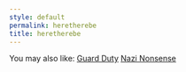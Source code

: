 ```yaml
---
style: default
permalink: heretherebe
title: heretherebe
---
```

You may also like:
[Guard Duty](http://scp-wiki.net/guard-duty)
[Nazi Nonsense](http://scp-wiki.net/nazi-nonsense)